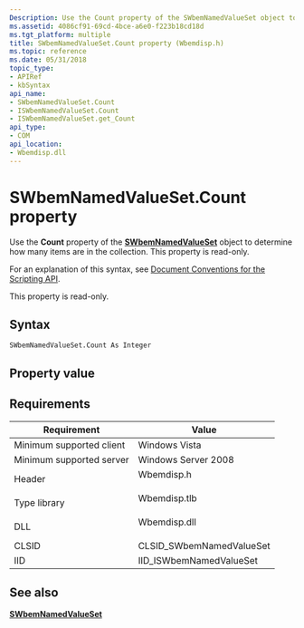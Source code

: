 ```yaml
---
Description: Use the Count property of the SWbemNamedValueSet object to determine how many items are in the collection. This property is read-only.
ms.assetid: 4086cf91-69cd-4bce-a6e0-f223b18cd18d
ms.tgt_platform: multiple
title: SWbemNamedValueSet.Count property (Wbemdisp.h)
ms.topic: reference
ms.date: 05/31/2018
topic_type: 
- APIRef
- kbSyntax
api_name: 
- SWbemNamedValueSet.Count
- ISWbemNamedValueSet.Count
- ISWbemNamedValueSet.get_Count
api_type: 
- COM
api_location: 
- Wbemdisp.dll
---
```


# SWbemNamedValueSet.Count property

Use the **Count** property of the [**SWbemNamedValueSet**](swbemnamedvalueset.md) object to determine how many items are in the collection. This property is read-only.

For an explanation of this syntax, see [Document Conventions for the Scripting API](document-conventions-for-the-scripting-api.md).

This property is read-only.

## Syntax


```VB
SWbemNamedValueSet.Count As Integer
```



## Property value

## Requirements



| Requirement | Value |
|-------------------------------------|-----------------------------------------------------------------------------------------|
| Minimum supported client<br/> | Windows Vista<br/>                                                                |
| Minimum supported server<br/> | Windows Server 2008<br/>                                                          |
| Header<br/>                   | <dl> <dt>Wbemdisp.h</dt> </dl>   |
| Type library<br/>             | <dl> <dt>Wbemdisp.tlb</dt> </dl> |
| DLL<br/>                      | <dl> <dt>Wbemdisp.dll</dt> </dl> |
| CLSID<br/>                    | CLSID\_SWbemNamedValueSet<br/>                                                    |
| IID<br/>                      | IID\_ISWbemNamedValueSet<br/>                                                     |



## See also

<dl> <dt>

[**SWbemNamedValueSet**](swbemnamedvalueset.md)
</dt> </dl>

 

 




